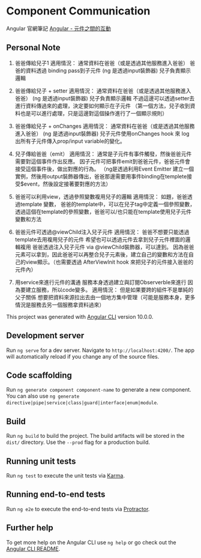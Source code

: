 # Component Communication

Angular 官網筆記
[Angular - 元件之間的互動](https://angular.tw/guide/component-interaction#parent-calls-an-viewchild)

## Personal Note
1. 爸爸傳給兒子1
適用情況：
通常資料在爸爸（或是透過其他服務進入爸爸）
爸爸的資料透過 binding pass到子元件
(ng 是透過input裝飾器)
兒子負責顯示邏輯

2. 爸爸傳給兒子 + setter
適用情況：
通常資料在爸爸（或是透過其他服務進入爸爸）
(ng 是透過input裝飾器)
兒子負責顯示邏輯
不過這邊可以透過setter去進行資料傳過來的處理，決定要如何顯示在子元件
（第一個方法，兒子收到資料也是可以進行處理，只是這邊對這個操作進行了一個顯示規則）

3. 爸爸傳給兒子 + onChanges
適用情況：
通常資料在爸爸（或是透過其他服務進入爸爸）
(ng 是透過input裝飾器)
兒子元件使用onChanges hook 來 log 出所有子元件傳入prop/input variable的變化。


4. 兒子傳給爸爸（emit）
適用情況：
通常是子元件有事件觸發，然後爸爸元件需要對這個事件作出反應。
因子元件可把事件emit到爸爸元件，爸爸元件會接受這個事件後，做出對應的行為。
（ng是透過利用Event Emitter 建立一個實例，然後用output裝飾器傳出，爸爸那邊需要用事件binding在templete接受$event，然後設定接著要對應的方法）

5. 爸爸可以利用view，透過參照變數複用兒子的邏輯
適用情況：
如題，爸爸透過template 變數，
爸爸的template中，可以在兒子tag中定義一個參照變數，
透過這個在template的參照變數，爸爸可以/也只能在template使用兒子元件變數和方法


6. 爸爸元件可透過@viewChild注入兒子元件
適用情況：
爸爸不想要只能透過template去用複用兒子的元件
希望也可以透過元件去拿到兒子元件裡面的邏輯複用
爸爸透過注入兒子元件 via @viewChild裝飾器，可以達到。
因為爸爸元素可以拿到，因此爸爸可以再整合兒子元素後，建立自己的變數和方法在自己的view顯示。（也需要透過 AfterViewInit hook 來把兒子的元件接入爸爸的元件內）


7. 用service來進行元件的溝通
服務本身透過建立與訂閱Observerble來進行
因為要建立服務，所以code變多。
適用情況：
但是如果要跨的組件不是單純的父子關係
想要把資料來源拉出去由一個地方集中管理（可能是服務本身，更多情況是服務去另一個服務拿資料過來）



This project was generated with [Angular CLI](https://github.com/angular/angular-cli) version 10.0.0.

## Development server

Run `ng serve` for a dev server. Navigate to `http://localhost:4200/`. The app will automatically reload if you change any of the source files.

## Code scaffolding

Run `ng generate component component-name` to generate a new component. You can also use `ng generate directive|pipe|service|class|guard|interface|enum|module`.

## Build

Run `ng build` to build the project. The build artifacts will be stored in the `dist/` directory. Use the `--prod` flag for a production build.

## Running unit tests

Run `ng test` to execute the unit tests via [Karma](https://karma-runner.github.io).

## Running end-to-end tests

Run `ng e2e` to execute the end-to-end tests via [Protractor](http://www.protractortest.org/).

## Further help

To get more help on the Angular CLI use `ng help` or go check out the [Angular CLI README](https://github.com/angular/angular-cli/blob/master/README.md).
